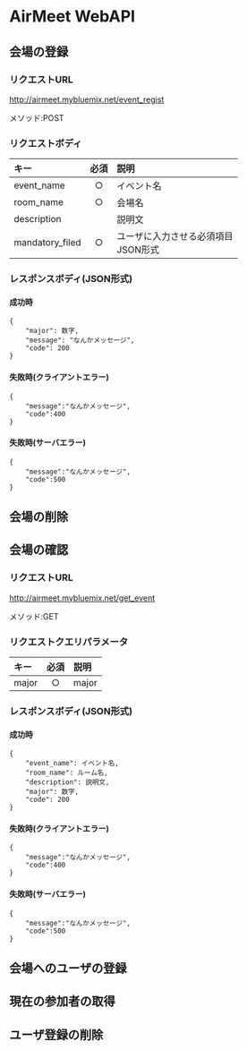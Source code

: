 # AirMeet WebAPI

## 会場の登録
### リクエストURL
http://airmeet.mybluemix.net/event_regist

メソッド:POST

### リクエストボディ
|キー|必須|説明|
|:--|:--:|:--|
|event_name|○|イベント名|
|room_name|○|会場名|
|description||説明文|
|mandatory_filed|○|ユーザに入力させる必須項目<br>JSON形式|

### レスポンスボディ(JSON形式)
#### 成功時
```
{
    "major": 数字,
    "message": "なんかメッセージ",
    "code": 200
}
```

#### 失敗時(クライアントエラー)
```
{
    "message":"なんかメッセージ",
    "code":400
}
```

#### 失敗時(サーバエラー)
```
{
    "message":"なんかメッセージ",
    "code":500
}
```

## 会場の削除

## 会場の確認
### リクエストURL
http://airmeet.mybluemix.net/get_event

メソッド:GET

### リクエストクエリパラメータ
|キー|必須|説明|
|:--|:--:|:--|
|major|○|major|

### レスポンスボディ(JSON形式)
#### 成功時
```
{
    "event_name": イベント名,
    "room_name": ルーム名,
    "description": 説明文,
    "major": 数字,
    "code": 200
}
```

#### 失敗時(クライアントエラー)
```
{
    "message":"なんかメッセージ",
    "code":400
}
```

#### 失敗時(サーバエラー)
```
{
    "message":"なんかメッセージ",
    "code":500
}
```


## 会場へのユーザの登録

## 現在の参加者の取得

## ユーザ登録の削除
